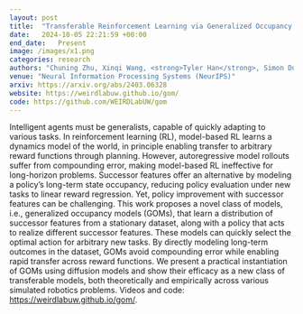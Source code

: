 ```yaml
---
layout: post
title:  "Transferable Reinforcement Learning via Generalized Occupancy Models"
date:   2024-10-05 22:21:59 +00:00
end_date:   Present
image: /images/x1.png
categories: research
authors: "Chuning Zhu, Xinqi Wang, <strong>Tyler Han</strong>, Simon Du, Abhishek Gupta"
venue: "Neural Information Processing Systems (NeurIPS)"
arxiv: https://arxiv.org/abs/2403.06328
website: https://weirdlabuw.github.io/gom/
code: https://github.com/WEIRDLabUW/gom
---
```

Intelligent agents must be generalists, capable of quickly adapting to various tasks. In reinforcement learning (RL), model-based RL learns a dynamics model of the world, in principle enabling transfer to arbitrary reward functions through planning. However, autoregressive model rollouts suffer from compounding error, making model-based RL ineffective for long-horizon problems. Successor features offer an alternative by modeling a policy’s long-term state occupancy, reducing policy evaluation under new tasks to linear reward regression. Yet, policy improvement with successor features can be challenging. This work proposes a novel class of models, i.e., generalized occupancy models (GOMs), that learn a distribution of successor features from a stationary dataset, along with a policy that acts to realize different successor features. These models can quickly select the optimal action for arbitrary new tasks. By directly modeling long-term outcomes in the dataset, GOMs avoid compounding error while enabling rapid transfer across reward functions. We present a practical instantiation of GOMs using diffusion models and show their efficacy as a new class of transferable models, both theoretically and empirically across various simulated robotics problems. Videos and code: https://weirdlabuw.github.io/gom/.